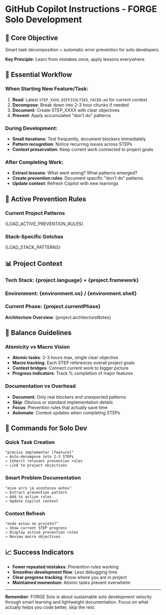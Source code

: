 # GitHub Copilot Instructions - FORGE Solo Development

## 🎯 **Core Objective**
Smart task decomposition + automatic error prevention for solo developers.

**Key Principle**: Learn from mistakes once, apply lessons everywhere.

## 🔨 **Essential Workflow**

### **When Starting New Feature/Task:**
1. **Read**: Latest `STEP_XXXX_DIFFICULTIES_FACED.md` for current context
2. **Decompose**: Break down into 2-3 hour chunks if needed  
3. **Document**: Create STEP_XXXX with clear objectives
4. **Prevent**: Apply accumulated "don't do" patterns

### **During Development:**
- **Small iterations**: Test frequently, document blockers immediately
- **Pattern recognition**: Notice recurring issues across STEPs
- **Context preservation**: Keep current work connected to project goals

### **After Completing Work:**
- **Extract lessons**: What went wrong? What patterns emerged?
- **Create prevention rules**: Document specific "don't do" patterns
- **Update context**: Refresh Copilot with new learnings

## 🧠 **Active Prevention Rules**

### **Current Project Patterns** 
{LOAD_ACTIVE_PREVENTION_RULES}

### **Stack-Specific Gotchas**
{LOAD_STACK_PATTERNS}

## 📊 **Project Context**

### **Tech Stack**: {project.language} + {project.framework}
### **Environment**: {environment.os} / {environment.shell}
### **Current Phase**: {project.currentPhase}

**Architecture Overview**: {project.architectureNotes}

## 🎯 **Balance Guidelines**

### **Atomicity vs Macro Vision**
- **Atomic tasks**: 2-3 hours max, single clear objective
- **Macro tracking**: Each STEP references overall project goals
- **Context bridges**: Connect current work to bigger picture
- **Progress indicators**: Track % completion of major features

### **Documentation vs Overhead**
- **Document**: Only real blockers and unexpected patterns
- **Skip**: Obvious or standard implementation details  
- **Focus**: Prevention rules that actually save time
- **Automate**: Context updates when completing STEPs

## 🚀 **Commands for Solo Dev**

### **Quick Task Creation**
```
"preciso implementar [feature]"
→ Auto-decompose into 2-3 STEPs
→ Inherit relevant prevention rules
→ Link to project objectives
```

### **Smart Problem Documentation**
```
"esse erro já aconteceu antes"
→ Extract prevention pattern
→ Add to active rules
→ Update Copilot context
```

### **Context Refresh**
```
"onde estou no projeto?"
→ Show current STEP progress
→ Display active prevention rules
→ Review macro objectives
```

## 📈 **Success Indicators**
- **Fewer repeated mistakes**: Prevention rules working
- **Smoother development flow**: Less debugging time
- **Clear progress tracking**: Know where you are in project
- **Maintained momentum**: Atomic tasks prevent overwhelm

---

**Remember**: FORGE Solo is about sustainable solo development velocity through smart learning and lightweight documentation. Focus on what actually helps you code better, skip the rest.
